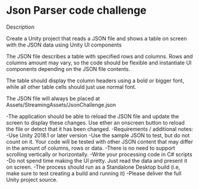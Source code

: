 # Json Parser code challenge

Description

Create a Unity project that reads a JSON file and shows a table on screen with the JSON data using Unity UI components

The JSON file describes a table with specified rows and columns. Rows and columns amount may vary, so the code should be flexible and instantiate UI components depending on the JSON file contents.

The table should display the column headers using a bold or bigger font, while all other table cells should just use normal font.

The JSON file will always be placed at Assets/StreamingAssets/JsonChallenge.json

-The application should be able to reload the JSON file and update the screen to display these changes. Use ether an onscreen button to reload the file or detect that it has been changed.
-Requirements / additional notes:
-Use Unity 2018.1 or later version
-Use the sample JSON to test, but do not count on it. Your code will be tested with other JSON content that may differ in the amount of columns, rows or data.
-There is no need to support scrolling vertically or horizontally.
-Write your processing code in C# scripts
-Do not spend time making the UI pretty. Just read the data and present it on screen.
-The process should run as a Standalone Desktop build (i.e, make sure to test creating a build and running it)
-Please deliver the full Unity project source.
